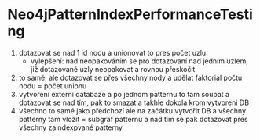 # Neo4jPatternIndexPerformanceTesting


1) dotazovat se nad 1 id nodu a unionovat to pres počet uzlu
   - vylepšení: nad neopakováním se pro dotazovaní nad jedním uzlem, již dotazované uzly neopakovat a rovnou přeskočit
2) to samé, ale dotazovat se přes všechny nody a udělat faktorial počtu nodu = počet unionu
3) vytvoření externí databaze a po jednom patternu to tam šoupat a dotazovat se nad tím, pak to smazat a takhle dokola krom vytvoreni DB
4) všechno to samé jako předchozí ale na začátku vytvořit DB a všechny patterny tam vložit = subgraf patternu a nad tím se pak dotazovat přes všechny zaindexpvané patterny


